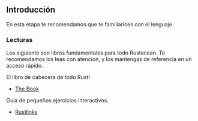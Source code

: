 ## Introducción
En esta etapa te recomendamos que te familiarices con el lenguaje. 

### Lecturas
Los siguiente son libros fundamentales para todo Rustacean. Te recomendamos los leas con atencion, y los mantengas de referencia en un acceso rápido.

El libro de cabecera de todo Rust!
* [The Book](https://doc.rust-lang.org/book/)

Guia de pequeños ejercicios interactivos.
* [Rustlinks](https://rustlings.cool)
